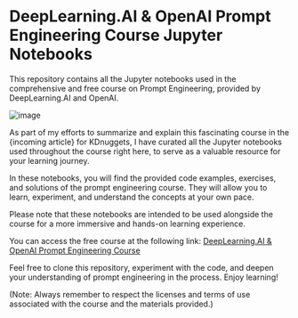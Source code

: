 # DeepLearning.AI & OpenAI Prompt Engineering Course Jupyter Notebooks

This repository contains all the Jupyter notebooks used in the comprehensive and free course on Prompt Engineering, provided by DeepLearning.AI and OpenAI.

![image](https://github.com/rfeers/DeepLearning-AI-course/assets/83583953/50463754-5acd-4439-891c-0bfe8c112e45)

As part of my efforts to summarize and explain this fascinating course in the {incoming article} for KDnuggets, I have curated all the Jupyter notebooks used throughout the course right here, to serve as a valuable resource for your learning journey.

In these notebooks, you will find the provided code examples, exercises, and solutions of the prompt engineering course.
They will allow you to learn, experiment, and understand the concepts at your own pace.

Please note that these notebooks are intended to be used alongside the course for a more immersive and hands-on learning experience.

You can access the free course at the following link:
[DeepLearning.AI & OpenAI Prompt Engineering Course](https://learn.deeplearning.ai/chatgpt-prompt-eng/lesson/1/lesson_1)

Feel free to clone this repository, experiment with the code, and deepen your understanding of prompt engineering in the process.
Enjoy learning!

(Note: Always remember to respect the licenses and terms of use associated with the course and the materials provided.)

